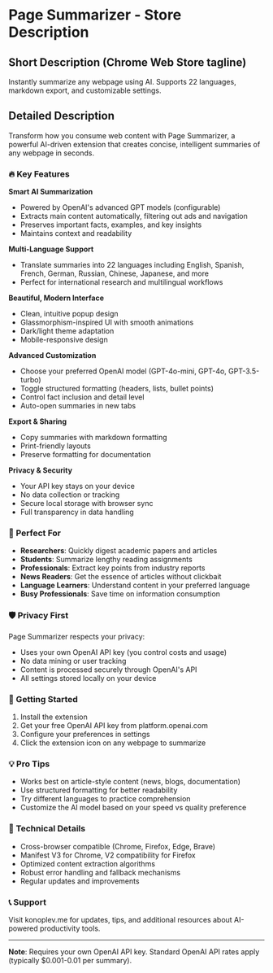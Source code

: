 # Page Summarizer - Store Description

## Short Description (Chrome Web Store tagline)
Instantly summarize any webpage using AI. Supports 22 languages, markdown export, and customizable settings.

## Detailed Description

Transform how you consume web content with Page Summarizer, a powerful AI-driven extension that creates concise, intelligent summaries of any webpage in seconds.

### 🔥 Key Features

**Smart AI Summarization**
- Powered by OpenAI's advanced GPT models (configurable)
- Extracts main content automatically, filtering out ads and navigation
- Preserves important facts, examples, and key insights
- Maintains context and readability

**Multi-Language Support**
- Translate summaries into 22 languages including English, Spanish, French, German, Russian, Chinese, Japanese, and more
- Perfect for international research and multilingual workflows

**Beautiful, Modern Interface**
- Clean, intuitive popup design
- Glassmorphism-inspired UI with smooth animations
- Dark/light theme adaptation
- Mobile-responsive design

**Advanced Customization**
- Choose your preferred OpenAI model (GPT-4o-mini, GPT-4o, GPT-3.5-turbo)
- Toggle structured formatting (headers, lists, bullet points)
- Control fact inclusion and detail level
- Auto-open summaries in new tabs

**Export & Sharing**
- Copy summaries with markdown formatting
- Print-friendly layouts
- Preserve formatting for documentation

**Privacy & Security**
- Your API key stays on your device
- No data collection or tracking
- Secure local storage with browser sync
- Full transparency in data handling

### 🎯 Perfect For

- **Researchers**: Quickly digest academic papers and articles
- **Students**: Summarize lengthy reading assignments
- **Professionals**: Extract key points from industry reports
- **News Readers**: Get the essence of articles without clickbait
- **Language Learners**: Understand content in your preferred language
- **Busy Professionals**: Save time on information consumption

### 🛡️ Privacy First

Page Summarizer respects your privacy:
- Uses your own OpenAI API key (you control costs and usage)
- No data mining or user tracking
- Content is processed securely through OpenAI's API
- All settings stored locally on your device

### 🚀 Getting Started

1. Install the extension
2. Get your free OpenAI API key from platform.openai.com
3. Configure your preferences in settings
4. Click the extension icon on any webpage to summarize

### 💡 Pro Tips

- Works best on article-style content (news, blogs, documentation)
- Use structured formatting for better readability
- Try different languages to practice comprehension
- Customize the AI model based on your speed vs quality preference

### 🔧 Technical Details

- Cross-browser compatible (Chrome, Firefox, Edge, Brave)
- Manifest V3 for Chrome, V2 compatibility for Firefox
- Optimized content extraction algorithms
- Robust error handling and fallback mechanisms
- Regular updates and improvements

### 📞 Support

Visit konoplev.me for updates, tips, and additional resources about AI-powered productivity tools.

---

**Note**: Requires your own OpenAI API key. Standard OpenAI API rates apply (typically $0.001-0.01 per summary).
